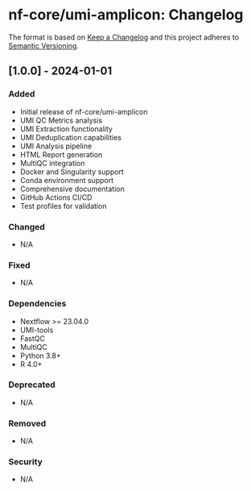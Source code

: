 # nf-core/umi-amplicon: Changelog

The format is based on [Keep a Changelog](https://keepachangelog.com/en/1.0.0/)
and this project adheres to [Semantic Versioning](https://semver.org/spec/v2.0.0.html).

## [1.0.0] - 2024-01-01

### Added

- Initial release of nf-core/umi-amplicon
- UMI QC Metrics analysis
- UMI Extraction functionality
- UMI Deduplication capabilities
- UMI Analysis pipeline
- HTML Report generation
- MultiQC integration
- Docker and Singularity support
- Conda environment support
- Comprehensive documentation
- GitHub Actions CI/CD
- Test profiles for validation

### Changed

- N/A

### Fixed

- N/A

### Dependencies

- Nextflow >= 23.04.0
- UMI-tools
- FastQC
- MultiQC
- Python 3.8+
- R 4.0+

### Deprecated

- N/A

### Removed

- N/A

### Security

- N/A
